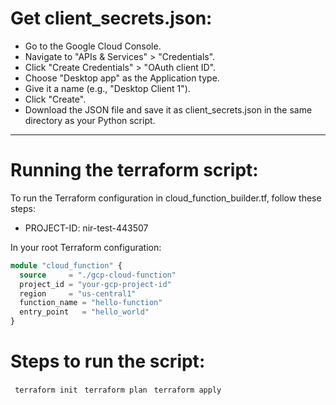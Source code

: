 # Get client_secrets.json:

- Go to the Google Cloud Console.
- Navigate to "APIs & Services" > "Credentials".
- Click "Create Credentials" > "OAuth client ID".
- Choose "Desktop app" as the Application type.
- Give it a name (e.g., "Desktop Client 1").
- Click "Create".
- Download the JSON file and save it as client_secrets.json in the same directory as your Python script.

---

# Running the terraform script:

To run the Terraform configuration in cloud_function_builder.tf, follow these steps:

- PROJECT-ID: nir-test-443507

In your root Terraform configuration:

```terraform
module "cloud_function" {
  source     = "./gcp-cloud-function"
  project_id = "your-gcp-project-id"
  region     = "us-central1"
  function_name = "hello-function"
  entry_point   = "hello_world"
}
```

# Steps to run the script:

` terraform init`
` terraform plan`
` terraform apply`

